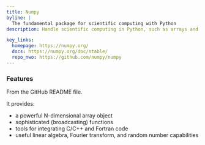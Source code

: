 ```yaml
---
title: Numpy
byline: |
  The fundamental package for scientific computing with Python
description: Handle scientific computing in Python, such as arrays and linear algebra

key_links:
  homepage: https://numpy.org/
  docs: https://numpy.org/doc/stable/
  repo_nwo: https://github.com/numpy/numpy
---
```



### Features

From the GitHub README file.

It provides:

- a powerful N-dimensional array object
- sophisticated (broadcasting) functions
- tools for integrating C/C++ and Fortran code
- useful linear algebra, Fourier transform, and random number capabilities
